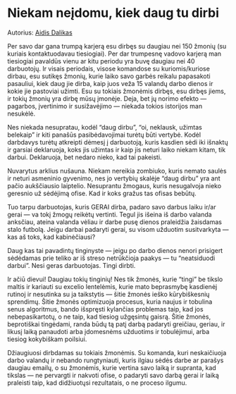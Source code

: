 # Niekam neįdomu, kiek daug tu dirbi

Autorius: [Aidis Dalikas](https://medium.com/aidis/niekam-ne%C4%AFdomu-kiek-daug-tu-dirbi-65ae1036d08f#.3u1ypeom0)

Per savo dar gana trumpą karjerą esu dirbęs su daugiau nei 150 žmonių \(su kuriais kontaktuodavau tiesiogiai\). Per dar trumpesnę vadovo karjerą man tiesiogiai pavaldūs vienu ar kitu periodu yra buvę daugiau nei 40 darbuotojų. Ir visais periodais, visose komandose su kuriomis/kuriose dirbau, esu sutikęs žmonių, kurie laiko savo garbės reikalu papasakoti pasauliui, kiek daug jie dirba, kaip juos veža 15 valandų darbo dienos ir kokie jie pastoviai užimti. Esu su tokiais žmonėmis dirbęs, esu dirbęs jiems, ir tokių žmonių yra dirbę mūsų įmonėje. Deja, bet jų norimo efekto — pagarbos, įvertinimo ir susižavėjimo — niekada tokios istorijos man nesukėlė.

Nes niekada nesupratau, kodėl “daug dirbu”, “oi, neklausk, užimtas belekaip” ir kiti panašūs pasibėdavojimai turėtų būti vertybė. Kodėl darbdavys turėtų atkreipti dėmesį į darbuotoją, kuris kasdien sėdi iki išnaktų ir garsiai deklaruoja, koks jis užimtas ir kaip jis neturi laiko niekam kitam, tik darbui. Deklaruoja, bet nedaro nieko, kad tai pakeisti.

Nuvarytus arklius nušauna. Niekam nereikia zombiuko, kuris nemato saulės ir neturi asmeninio gyvenimo, nes jo vertybių skalėje “daug dirbu” yra ant pačio aukščiausio laiptelio. Nesuprantu žmogaus, kuris nesugalvoja nieko geresnio už sėdėjimą ofise. Kad ir koks gražus tas ofisas bebūtų.

Tuo tarpu darbuotojas, kuris GERAI dirba, padaro savo darbus laiku ir/ar gerai — va tokį žmogų reikėtų vertinti. Tegul jis išeina iš darbo valanda anksčiau, ateina valanda vėliau ir darbe pusę dienos praleidžia žaisdamas stalo futbolą. Jeigu darbai padaryti gerai, su visom užduotim susitvarkyta — kas aš toks, kad kabinėčiausi?

Daug kas tai pavadintų tinginyste — jeigu po darbo dienos nenori prisigert sėdėdamas prie teliko ar iš streso netrūkčioja paakys — tu “neatsiduodi darbui”. Nesi geras darbuotojas. Tingi dirbti.

Ir ačiū dievui! Daugiau tokių tinginių! Nes tik žmonės, kurie “tingi” be tikslo maltis ir kariauti su excelio lentelėmis, kurie mato beprasmybę kasdienėj rutinoj ir nesutinka su ja taikstytis — šitie žmonės ieško kūrybiškesnių sprendimų. Šitie žmonės optimizuoja procesus, kuria naujus ir tobulina senus algoritmus, bando išspręsti kylančias problemas taip, kad jos nebepasikartotų, o ne taip, kad tiesiog užgęsintų gaisrą. Šitie žmonės, beprotiškai tingėdami, randa būdų tą patį darbą padaryti greičiau, geriau, ir likusį laiką panaudoti arba įdomesnėms užduotims ir tobulėjimui, arba tiesiog kokybiškam poilsiui.

Džiaugiuosi dirbdamas su tokiais žmonėmis. Su komanda, kuri neskaičiuoja darbo valandų ir nebando rungtyniauti, kuris ilgiau sėdės darbe ar parašys daugiau emailų, o su žmonėmis, kurie vertina savo laiką ir supranta, kad tikslas — ne pervargti ir nakvoti ofise, o padaryti savo darbą gerai ir laiką praleisti taip, kad didžiuotųsi rezultatais, o ne proceso ilgumu.

